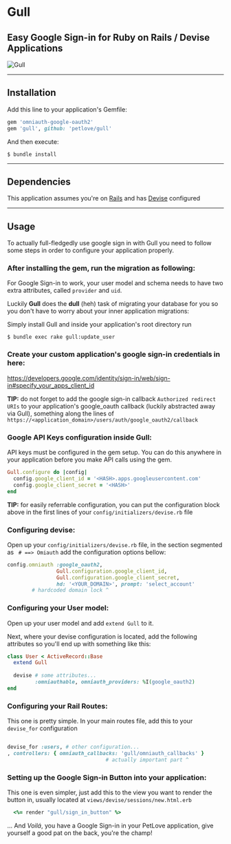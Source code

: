 # Gull
## Easy Google Sign-in for Ruby on Rails / Devise Applications

![Gull](https://www.iconshock.com/image/Stroke/Animals/gull)

_________

## Installation

Add this line to your application's Gemfile:

```ruby
gem 'omniauth-google-oauth2'
gem 'gull', github: 'petlove/gull'
```

And then execute:

    $ bundle install
_________

## Dependencies
  This application assumes you're on [Rails](https://rubyonrails.org/) and has [Devise](https://github.com/plataformatec/devise) configured

_________

## Usage

To actually full-fledgedly use google sign in with Gull you need to follow some steps in order to configure your application properly.

### After installing the gem, run the migration as following:
For Google Sign-in to work, your user model and schema needs to have two extra attributes, called `provider` and `uid`.

Luckily **Gull** does the **dull** (heh) task of migrating your database for you so you don't have to worry about your inner application migrations: 

Simply install Gull and inside your application's root directory run

    $ bundle exec rake gull:update_user

### Create your custom application's google sign-in credentials in here: 
https://developers.google.com/identity/sign-in/web/sign-in#specify_your_apps_client_id 

**TIP:** do not forget to add the google sign-in callback `Authorized redirect URIs` to your application's google_oauth callback (luckily abstracted away via Gull), something along the lines of `https://<application_domain>/users/auth/google_oauth2/callback` 

### Google API Keys configuration inside Gull: 

API keys must be configured in the gem setup. You can do this anywhere in your application before you make API calls using the gem.

```ruby
Gull.configure do |config|
  config.google_client_id = '<HASH>.apps.googleusercontent.com'
  config.google_client_secret = '<HASH>'
end
```
**TIP:** for easily referrable configuration, you can put the configuration block above in the first lines of your `config/initializers/devise.rb` file

### Configuring devise:

Open up your `config/initializers/devise.rb` file, in the section segmented as ` # ==> Omiauth` add the configuration options bellow:

```ruby
config.omniauth :google_oauth2, 
                Gull.configuration.google_client_id, 
                Gull.configuration.google_client_secret,
                hd: '<YOUR_DOMAIN>', prompt: 'select_account'
        # hardcoded domain lock ^ 
```

### Configuring your User model: 

Open up your user model and add `extend Gull` to it.

Next, where your devise configuration is located, add the following attributes so you'll end up with something like this: 
```ruby
class User < ActiveRecord::Base
  extend Gull
  
  devise # some attributes...
         :omniauthable, omniauth_providers: %I(google_oauth2)
end
```

### Configuring your Rail Routes: 

This one is pretty simple. In your main routes file, add this to your `devise_for` configuration

```ruby

devise_for :users, # other configuration... 
, controllers: { omniauth_callbacks: 'gull/omniauth_callbacks' }
                                # actually important part ^
```

### Setting up the Google Sign-in Button into your application: 

This one is even simpler, just add this to the view you want to render the button in, usually located at `views/devise/sessions/new.html.erb`

```ruby
  <%= render "gull/sign_in_button" %>
```

... And *Voilá*, you have a Google Sign-in in your PetLove application, give yourself a good pat on the back, you're the champ! 
